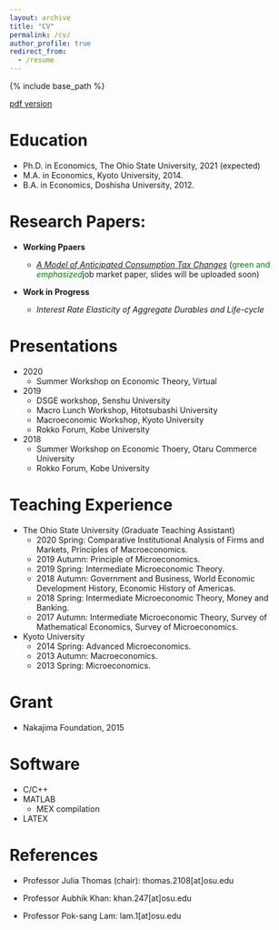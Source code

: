 ```yaml
---
layout: archive
title: "CV"
permalink: /cv/
author_profile: true
redirect_from:
  - /resume
---
```


{% include base_path %}

[pdf version](https://masashihino.github.io/files/CV_Hino.pdf)

Education
======
* Ph.D. in Economics, The Ohio State University, 2021 (expected)
* M.A. in Economics, Kyoto University, 2014.
* B.A. in Economics, Doshisha University, 2012.


Research Papers:
======
* **Working Ppaers**

  * *[A Model of Anticipated Consumption Tax Changes](https://masashihino.github.io/files/Hino_CT_Irr_paper_2020September.pdf)* (<span style="color:green">green and *emphasized*</span>job market paper, slides will be uploaded soon)
* **Work in Progress**
  * *Interest Rate Elasticity of Aggregate Durables and Life-cycle*
  
Presentations
======
* 2020
  * Summer Workshop on Economic Theory, Virtual
* 2019
  * DSGE workshop, Senshu University
  * Macro Lunch Workshop, Hitotsubashi University
  * Macroeconomic Workshop, Kyoto University
  * Rokko Forum, Kobe University
* 2018
  * Summer Workshop on Economic Thoery, Otaru Commerce University
  * Rokko Forum, Kobe University
  
Teaching Experience
======
* The Ohio State University (Graduate Teaching Assistant)
  * 2020 Spring: Comparative Institutional Analysis of Firms and Markets, Principles of Macroeconomics. 
  * 2019 Autumn: Principle of Microeconomics. 
  * 2019 Spring: Intermediate Microeconomic Theory. 
  * 2018 Autumn: Government and Business, World Economic Development History, Economic History of Americas. 
  * 2018 Spring: Intermediate Microeconomic Theory, Money and Banking. 
  * 2017 Autumn: Intermediate Microeconomic Theory, Survey of Mathematical Economics, Survey of Microeconomics. 
* Kyoto University 
  * 2014 Spring: Advanced Microeconomics. 
  * 2013 Autumn: Macroeconomics. 
  * 2013 Spring: Microeconomics. 
    
Grant
======
* Nakajima Foundation, 2015

Software
======
* C/C++
* MATLAB
  * MEX compilation
* LATEX

References
======
* Professor Julia Thomas (chair): thomas.2108[at]osu.edu
  
* Professor Aubhik Khan:  khan.247[at]osu.edu

* Professor Pok-sang Lam: lam.1[at]osu.edu
